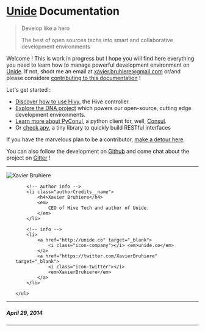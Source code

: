 # [Unide](http://unide.co) Documentation

> Develop like a hero
>
> The best of open sources techs into smart
> and collaborative development environments

Welcome ! This is work in progress but I hope you will find here everything you
need to learn how to manage powerful development environment on
[Unide](http://unide.co). If not, shoot me an email at
xavier.bruhiere@gmail.com or/and please considere [contributing to this
documentation](https://github.com/hivetech/doc) !

Let's get started :

* [Discover how to use Hivy](/articles/hivy), the Hive controller.
* [Explore the DNA project](/articles/dna) which powers our open-source, cutting edge development environments.
* [Learn more about PyConul](/articles/pyconsul), a python client for, well, [Consul](http://consul.io).
* Or [check apy](/articles/apy), a tiny library to quickly build RESTful interfaces

If you have the marvelous plan to be a contributor, [make a detour
here](/articles/contributors.html).

You can also follow the development on [Github](https://github.com/hivetech)
and come chat about the project on [Gitter](https://gitter.im/hivetech) !



-------

<div class="authorCredits">
    <span class="profile-picture">
        <img src="https://secure.gravatar.com/avatar/21f588b59e5b0a7d92be27f14405747a?d=identicon&amp;s=192" alt="Xavier Bruhiere"/>
    </span>
    <ul class="authorCredits">

        <!-- author info -->
        <li class="authorCredits__name">
            <h4>Xavier Bruhiere</h4>
            <em>
                CEO of Hive Tech and author of Unide.
            </em>
        </li>

        <!-- info -->
        <li>
            <a href="http://unide.co" target="_blank">
                <i class="icon-company"></i> <em>unide.co</em>
            </a>
            <a href="https://twitter.com/XavierBruhiere" target="_blank">
                <i class="icon-twitter"></i>
                <em>XavierBruhiere</em>
            </a>
        </li>

    </ul>
</div>


-------
##### April 29, 2014
-------
